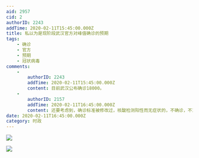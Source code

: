 ```yaml
---
aid: 2957
cid: 2
authorID: 2243
addTime: 2020-02-11T15:45:00.000Z
title: 私以为是现阶段武汉官方对峰值确诊的预期
tags:
    - 确诊
    - 官方
    - 预期
    - 冠状病毒
comments:
    -
        authorID: 2243
        addTime: 2020-02-11T15:45:00.000Z
        content: 目前武汉公布确诊18000。
    -
        authorID: 2157
        addTime: 2020-02-11T16:45:00.000Z
        content: 还要考虑到，确诊标准被修改过，核酸检测阳性而无症状的，不确诊，不算在这个数字内。
date: 2020-02-11T16:45:00.000Z
category: 时政
---
```


![](https://imgur.com/U9p83l8.jpg)

![](https://imgur.com/44Jj0ca.jpg)
